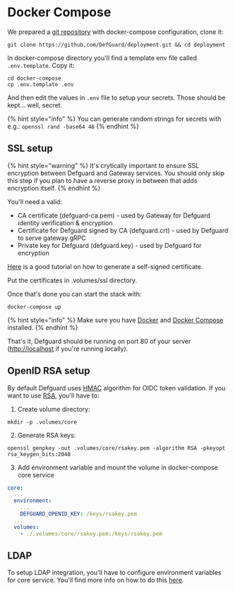 # Docker Compose

We prepared a [git repository](https://github.com/DefGuard/deployment) with docker-compose configuration, clone it:

```
git clone https://github.com/DefGuard/deployment.git && cd deployment
```

In docker-compose directory you'll find a template env file called `.env.template`. Copy it:

```
cd docker-compose
cp .env.template .env
```

And then edit the values in `.env` file to setup your secrets. Those should be kept... well, secret.

{% hint style="info" %}
You can generate random strings for secrets with e.g.: `openssl rand -base64 48`
{% endhint %}

## SSL setup

{% hint style="warning" %}
It's crytically important to ensure SSL encryption between Defguard and Gateway services. You should only skip this step if you plan to have a reverse proxy in between that adds encryption itself.
{% endhint %}

You'll need a valid:

* CA certificate (defguard-ca.pem) - used by Gateway for Defguard identity verification & encryption
* Certificate for Defguard signed by CA (defguard.crt) - used by Defguard to serve gateway gRPC
* Private key for Defguard (defguard.key) - used by Defguard for encryption

[Here](https://deliciousbrains.com/ssl-certificate-authority-for-local-https-development/) is a good tutorial on how to generate a self-signed certificate.

Put the certificates in .volumes/ssl directory.

Once that's done you can start the stack with:

```
docker-compose up
```

{% hint style="info" %}
Make sure you have [Docker](https://www.docker.com/get-started/) and [Docker Compose](https://docs.docker.com/compose/install/) installed.
{% endhint %}

That's it, Defguard should be running on port 80 of your server ([http://localhost](http://localhost) if you're running locally).

## OpenID RSA setup

By default Defguard uses [HMAC](https://en.wikipedia.org/wiki/HMAC) algorithm for OIDC token validation. If you want to use [RSA](https://en.wikipedia.org/wiki/RSA\_\(cryptosystem\)), you'll have to:

1. Create volume directory:

```
mkdir -p .volumes/core
```

2. Generate RSA keys:

```
openssl genpkey -out .volumes/core/rsakey.pem -algorithm RSA -pkeyopt rsa_keygen_bits:2048
```

3. Add environment variable and mount the volume in docker-compose core service

```yaml
core:
  ...
  environment:
    ...
    DEFGUARD_OPENID_KEY: /keys/rsakey.pem
  ...
  volumes:
    - ./.volumes/core/rsakey.pem:/keys/rsakey.pem
```

## LDAP

To setup LDAP integration, you'll have to configure environment variables for core service. You'll find more info on how to do this [here](../ldap-synchronization-setup.md).
